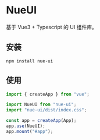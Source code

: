 # NueUI

基于 Vue3 + Typescript 的 UI 组件库。

## 安装

```shell
npm install nue-ui
```

## 使用

```js
import { createApp } from "vue";

import NueUI from "nue-ui";
import "nue-ui/dist/index.css";

const app = createApp(App);
app.use(NueUI);
app.mount("#app");
```
